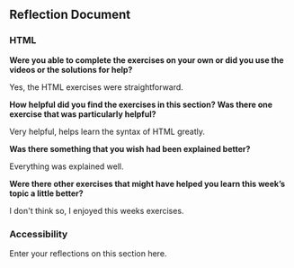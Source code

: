 ## Reflection Document

### HTML

**Were you able to complete the exercises on your own or did you use the videos or the solutions for help?**

Yes, the HTML exercises were straightforward.

**How helpful did you find the exercises in this section? Was there one exercise that was particularly helpful?**

Very helpful, helps learn the syntax of HTML greatly.

**Was there something that you wish had been explained better?**

Everything was explained well.

**Were there other exercises that might have helped you learn this week’s topic a little better?**

I don't think so, I enjoyed this weeks exercises.

### Accessibility

Enter your reflections on this section here.
